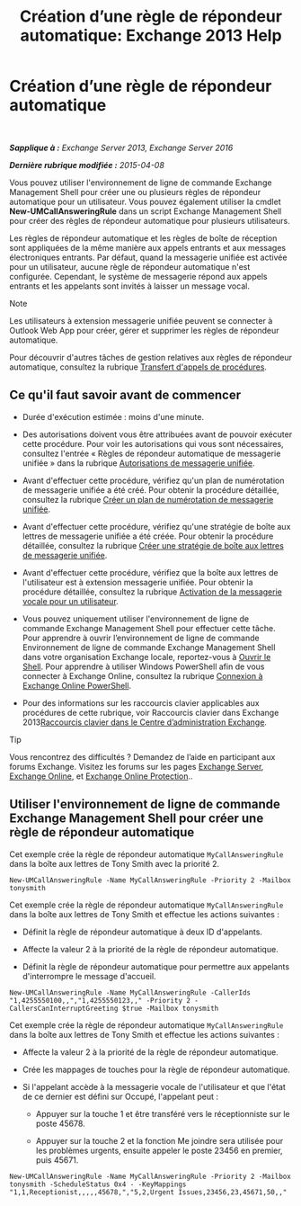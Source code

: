 ﻿---
title: 'Création d’une règle de répondeur automatique: Exchange 2013 Help'
TOCTitle: Création d’une règle de répondeur automatique
ms:assetid: 0976f8f2-3449-44f1-b0d1-20c91622e827
ms:mtpsurl: https://technet.microsoft.com/fr-fr/library/JJ898495(v=EXCHG.150)
ms:contentKeyID: 51407154
ms.date: 05/23/2018
mtps_version: v=EXCHG.150
ms.translationtype: MT
---

# Création d’une règle de répondeur automatique

 

_**Sapplique à :** Exchange Server 2013, Exchange Server 2016_

_**Dernière rubrique modifiée :** 2015-04-08_

Vous pouvez utiliser l'environnement de ligne de commande Exchange Management Shell pour créer une ou plusieurs règles de répondeur automatique pour un utilisateur. Vous pouvez également utiliser la cmdlet **New-UMCallAnsweringRule** dans un script Exchange Management Shell pour créer des règles de répondeur automatique pour plusieurs utilisateurs.

Les règles de répondeur automatique et les règles de boîte de réception sont appliquées de la même manière aux appels entrants et aux messages électroniques entrants. Par défaut, quand la messagerie unifiée est activée pour un utilisateur, aucune règle de répondeur automatique n'est configurée. Cependant, le système de messagerie répond aux appels entrants et les appelants sont invités à laisser un message vocal.

> [!NOTE]
> Les utilisateurs à extension messagerie unifiée peuvent se connecter à Outlook Web App pour créer, gérer et supprimer les règles de répondeur automatique.


Pour découvrir d'autres tâches de gestion relatives aux règles de répondeur automatique, consultez la rubrique [Transfert d'appels de procédures](forwarding-calls-procedures-exchange-2013-help.md).

## Ce qu'il faut savoir avant de commencer

  - Durée d'exécution estimée : moins d'une minute.

  - Des autorisations doivent vous être attribuées avant de pouvoir exécuter cette procédure. Pour voir les autorisations qui vous sont nécessaires, consultez l'entrée « Règles de répondeur automatique de messagerie unifiée » dans la rubrique [Autorisations de messagerie unifiée](unified-messaging-permissions-exchange-2013-help.md).

  - Avant d'effectuer cette procédure, vérifiez qu'un plan de numérotation de messagerie unifiée a été créé. Pour obtenir la procédure détaillée, consultez la rubrique [Créer un plan de numérotation de messagerie unifiée](create-a-um-dial-plan-exchange-2013-help.md).

  - Avant d'effectuer cette procédure, vérifiez qu'une stratégie de boîte aux lettres de messagerie unifiée a été créée. Pour obtenir la procédure détaillée, consultez la rubrique [Créer une stratégie de boîte aux lettres de messagerie unifiée](create-a-um-mailbox-policy-exchange-2013-help.md).

  - Avant d'effectuer cette procédure, vérifiez que la boîte aux lettres de l'utilisateur est à extension messagerie unifiée. Pour obtenir la procédure détaillée, consultez la rubrique [Activation de la messagerie vocale pour un utilisateur](enable-a-user-for-voice-mail-exchange-2013-help.md).

  - Vous pouvez uniquement utiliser l'environnement de ligne de commande Exchange Management Shell pour effectuer cette tâche. Pour apprendre à ouvrir l’environnement de ligne de commande Environnement de ligne de commande Exchange Management Shell dans votre organisation Exchange locale, reportez-vous à [Ouvrir le Shell](https://technet.microsoft.com/fr-fr/library/dd638134\(v=exchg.150\)). Pour apprendre à utiliser Windows PowerShell afin de vous connecter à Exchange Online, consultez la rubrique [Connexion à Exchange Online PowerShell](https://go.microsoft.com/fwlink/p/?linkid=396554).

  - Pour des informations sur les raccourcis clavier applicables aux procédures de cette rubrique, voir Raccourcis clavier dans Exchange 2013[Raccourcis clavier dans le Centre d’administration Exchange](keyboard-shortcuts-in-the-exchange-admin-center-exchange-online-protection-help.md).

> [!TIP]
> Vous rencontrez des difficultés ? Demandez de l’aide en participant aux forums Exchange. Visitez les forums sur les pages <a href="https://go.microsoft.com/fwlink/p/?linkid=60612">Exchange Server</a>, <a href="https://go.microsoft.com/fwlink/p/?linkid=267542">Exchange Online</a>, et <a href="https://go.microsoft.com/fwlink/p/?linkid=285351">Exchange Online Protection</a>..


## Utiliser l'environnement de ligne de commande Exchange Management Shell pour créer une règle de répondeur automatique

Cet exemple crée la règle de répondeur automatique `MyCallAnsweringRule` dans la boîte aux lettres de Tony Smith avec la priorité 2.

    New-UMCallAnsweringRule -Name MyCallAnsweringRule -Priority 2 -Mailbox tonysmith

Cet exemple crée la règle de répondeur automatique `MyCallAnsweringRule` dans la boîte aux lettres de Tony Smith et effectue les actions suivantes :

  - Définit la règle de répondeur automatique à deux ID d'appelants.

  - Affecte la valeur 2 à la priorité de la règle de répondeur automatique.

  - Définit la règle de répondeur automatique pour permettre aux appelants d'interrompre le message d'accueil.

<!-- end list -->

    New-UMCallAnsweringRule -Name MyCallAnsweringRule -CallerIds "1,4255550100,,","1,4255550123,," -Priority 2 -CallersCanInterruptGreeting $true -Mailbox tonysmith

Cet exemple crée la règle de répondeur automatique `MyCallAnsweringRule` dans la boîte aux lettres de Tony Smith et effectue les actions suivantes :

  -  Affecte la valeur 2 à la priorité de la règle de répondeur automatique.

  -  Crée les mappages de touches pour la règle de répondeur automatique.

  -  Si l'appelant accède à la messagerie vocale de l'utilisateur et que l'état de ce dernier est défini sur Occupé, l'appelant peut :
    
      - Appuyer sur la touche 1 et être transféré vers le réceptionniste sur le poste 45678.
    
      - Appuyer sur la touche 2 et la fonction Me joindre sera utilisée pour les problèmes urgents, ensuite appeler le poste 23456 en premier, puis 45671.

<!-- end list -->

    New-UMCallAnsweringRule -Name MyCallAnsweringRule -Priority 2 -Mailbox tonysmith -ScheduleStatus 0x4 - -KeyMappings "1,1,Receptionist,,,,,45678,","5,2,Urgent Issues,23456,23,45671,50,,"

